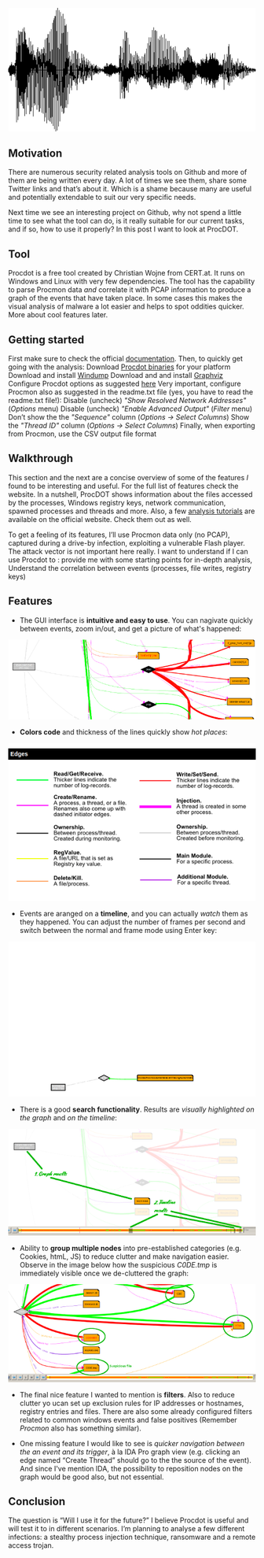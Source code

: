 ![Logo](/assets/images/procdot/logo.png)

## Motivation
There are numerous security related analysis tools on Github and more of them are being written every day. A lot of times we see them, share some Twitter links and that’s about it. Which is a shame because many are useful and potentially extendable to suit our very specific needs. 

Next time we see an interesting project on Github, why not spend a little time to see what the tool can do, is it really suitable for our current tasks, and if so, how to use it properly? In this post I want to look at ProcDOT. 

## Tool
Procdot is a free tool created by Christian Wojne from CERT.at. It runs on Windows and Linux with very few dependencies. The tool has the capability to parse Procmon data *and* correlate it with PCAP information to produce a graph of the events that have taken place. In some cases this makes the visual analysis of malware a lot easier and helps to spot oddities quicker. More about cool features later.

## Getting started
First make sure to check the official [documentation](http://www.procdot.com/onlinedocumentation.htm). Then, to quickly get going with the analysis:
Download [Procdot binaries](http://procdot.com/downloadprocdotbinaries.htm) for your platform
Download and install [Windump](http://www.winpcap.org/windump/install/default.htm)
Download and and install [Graphviz](http://www.graphviz.org/download_windows.php)
Configure Procdot options as suggested [here](http://www.procdot.com/onlinedocumentation.htm)
Very important, configure Procmon also as suggested in the readme.txt file (yes, you have to read the readme.txt file!):
Disable (uncheck) *"Show Resolved Network Addresses"* (*Options* menu)
Disable (uncheck) *"Enable Advanced Output"* (*Filter* menu)
Don’t show the the *"Sequence"* column (*Options -> Select Columns*)
Show the *"Thread ID"* column (*Options -> Select Columns*)
Finally, when exporting from Procmon, use the CSV output file format

## Walkthrough 
This section and the next are a concise overview of some of the features *I* found to be interesting and useful. For the full list of features check the website. In a nutshell, ProcDOT shows information about the files accessed by the processes, Windows registry keys, network communication, spawned processes and threads and more. Also, a few [analysis tutorials](http://www.procdot.com/videos.htm) are available on the official website. Check them out as well.

To get a feeling of its features, I’ll use Procmon data only (no PCAP), captured during a drive-by infection, exploiting a vulnerable Flash player. The attack vector is not important here really. I want to understand if I can use Procdot to :
provide me with some starting points for in-depth analysis,
Understand the correlation between events (processes, file writes, registry keys)

## Features
* The GUI interface is **intuitive and easy to use**. You can nagivate quickly between events, zoom in/out, and get a picture of what's happened:

[ ![](/assets/images/procdot/pd1.png) ](/assets/images/procdot/pd1-large.png)

* **Colors code** and thickness of the lines quickly show *hot places*:

![Colors code](/assets/images/procdot/pd2.png)

* Events are aranged on a **timeline**, and you can actually *watch* them as they happened. You can adjust the number of frames per second and switch between the normal and frame mode using Enter key:

![Tmeline](/assets/images/procdot/timeline.gif)


* There is a good **search functionality**. Results are *visually highlighted on the graph* and *on the timeline*:

[ ![](/assets/images/procdot/pd3.png) ](/assets/images/procdot/pd3-large.png)

* Ability to **group multiple nodes** into pre-established categories (e.g. Cookies, htmL, JS) to reduce clutter and make navigation easier. Observe in the image below how the suspicious *C0DE.tmp* is immediately visible once we de-cluttered the graph:

[ ![](/assets/images/procdot/pd4.png) ](/assets/images/procdot/pd4-large.png)

* The final nice feature I wanted to mention is **filters**. Also to reduce clutter yo ucan set up exclusion rules for IP addresses or hostnames, registry entries and files. There are also some already configured filters related to common windows events and false positives (Remember *Procmon* also has something similar). 

* One missing feature I would like to see is *quicker navigation between the an event and its trigger*, à la IDA Pro graph view (e.g. clicking an edge named “Create Thread” should go to the the source of the event). And since I've mention IDA, the possibility to reposition nodes on the graph  would be good also, but not essential.

## Conclusion
The question is “Will I use it for the future?” I believe Procdot is useful and will test it to in different scenarios. I’m planning to analyse a few different infections: a stealthy process injection technique, ransomware and a remote access trojan. 

